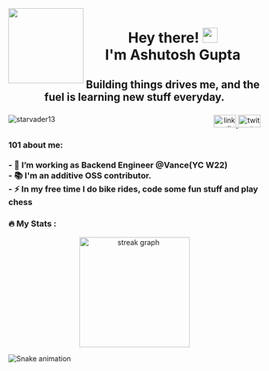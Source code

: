 <img align="left" height="150" src="https://media4.giphy.com/media/v1.Y2lkPTc5MGI3NjExb25laHNjeHRuODBqMnkyMGx1em1uZzJ4MjVmdzhrcnhqbGxibDZndiZlcD12MV9pbnRlcm5hbF9naWZfYnlfaWQmY3Q9Zw/ukMiDlCmdv2og/giphy.gif" />

###

<h1 align="center">
  Hey there!  
  <img src="https://user-images.githubusercontent.com/18350557/176309783-0785949b-9127-417c-8b55-ab5a4333674e.gif" width="30">
  <br>
  I'm Ashutosh Gupta
</h1>

<h2 align="center">Building things drives me, and the fuel is learning new stuff everyday.</h2>

###

<img align="left" src="https://komarev.com/ghpvc/?username=starvader13&label=Profile%20views&color=0e75b6&style=flat" alt="starvader13" />

###

<div align="right">
  <a href="https://www.linkedin.com/in/ashutoshgupta13/" target="_blank">
    <img src="https://raw.githubusercontent.com/maurodesouza/profile-readme-generator/master/src/assets/icons/social/linkedin/default.svg" width="45" height="25" alt="linkedin logo"  />
  </a>
  <a href="https://x.com/ashutosh01113" target="_blank">
    <img src="https://raw.githubusercontent.com/maurodesouza/profile-readme-generator/master/src/assets/icons/social/twitter/default.svg" width="45" height="25" alt="twitter logo"  />
  </a>
</div>

<h3 align="left">101 about me:<br><br>- 🔭 I’m working as Backend Engineer @Vance(YC W22)<br>- 📚 I'm an additive OSS contributor.<br>- ⚡ In my free time I do bike rides, code some fun stuff and play chess</h3>

<h3 align="left">🔥   My Stats :</h3>

<div align="center">
  <img src="https://streak-stats.demolab.com?user=starvader13&locale=en&mode=daily&theme=dark&hide_border=false&border_radius=5&order=3" height="220" alt="streak graph"  />
</div>

![Snake animation](https://raw.githubusercontent.com/starvader13/starvader13/output/snake.svg)

###
